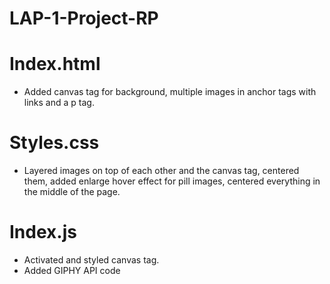 # LAP-1-Project-RP

# Index.html

- Added canvas tag for background, multiple images in anchor tags with links and a p tag.

# Styles.css

- Layered images on top of each other and the canvas tag, centered them, added enlarge hover effect for pill images, centered everything in the middle of the page.

# Index.js

- Activated and styled canvas tag.
- Added GIPHY API code 
